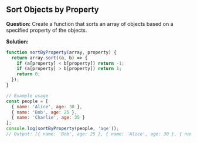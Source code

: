 ## Sort Objects by Property

**Question:** Create a function that sorts an array of objects based on a specified property of the objects.

**Solution:**

```javascript
function sortByProperty(array, property) {
  return array.sort((a, b) => {
    if (a[property] < b[property]) return -1;
    if (a[property] > b[property]) return 1;
    return 0;
  });
}

// Example usage
const people = [
  { name: 'Alice', age: 30 },
  { name: 'Bob', age: 25 },
  { name: 'Charlie', age: 35 }
];
console.log(sortByProperty(people, 'age'));
// Output: [{ name: 'Bob', age: 25 }, { name: 'Alice', age: 30 }, { name: 'Charlie', age: 35 }]
```
```

